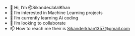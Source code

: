 - 👋 Hi, I’m @SikanderJalalKhan
- 👀 I’m interested in Machine Learning projects
- 🌱 I’m currently learning Ai coding 
- 💞️ I’m looking to collaborate 
- 📫 How to reach me their is Sikanderkhan1357@gmail.com

<!---
SikanderJalalKhan/SikanderJalalKhan is a ✨ special ✨ repository because its `README.md` (this file) appears on your GitHub profile.
You can click the Preview link to take a look at your changes.
--->
